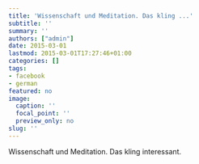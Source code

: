 ```yaml
---
title: 'Wissenschaft und Meditation. Das kling ...'
subtitle: ''
summary: ''
authors: ["admin"]
date: 2015-03-01
lastmod: 2015-03-01T17:27:46+01:00
categories: []
tags:
- facebook
- german
featured: no
image:
  caption: ''
  focal_point: ''
  preview_only: no
slug: ''
---
```

Wissenschaft und Meditation. Das kling interessant.



